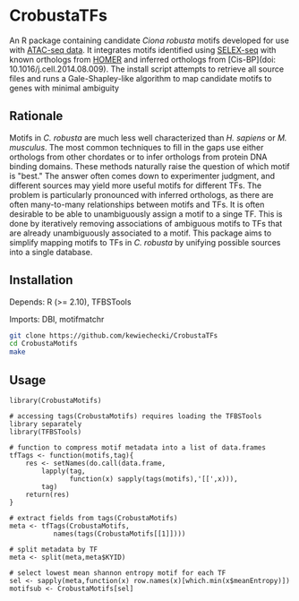 # CrobustaTFs
An R package containing candidate *Ciona robusta* motifs developed for use with [ATAC-seq data](https://doi.org/10.7554/eLife.49921). It integrates motifs identified using [SELEX-seq](https://doi.org/10.1007/978-1-4939-9624-7_23) with known orthologs from [HOMER](http://homer.ucsd.edu/homer/index.html) and inferred orthologs from [Cis-BP](doi: 10.1016/j.cell.2014.08.009). The install script attempts to retrieve all source files and runs a Gale-Shapley-like algorithm to map candidate motifs to genes with minimal ambiguity

## Rationale
Motifs in *C. robusta* are much less well characterized than *H. sapiens* or *M. musculus*. The most common techniques to fill in the gaps use either orthologs from other chordates or to infer orthologs from protein DNA binding domains. 
These methods naturally raise the question of which motif is "best." The answer often comes down to experimenter judgment, and different sources may yield more useful motifs for different TFs. 
The problem is particularly pronounced with inferred orthologs, as there are often many-to-many relationships between motifs and TFs.
It is often desirable to be able to unambiguously assign a motif to a singe TF. This is done by iteratively removing associations of ambiguous motifs to TFs that are already unambiguously associated to a motif.
This package aims to simplify mapping motifs to TFs in *C. robusta* by unifying possible sources into a single database.

## Installation
Depends: 
    R (>= 2.10),
    TFBSTools

Imports:
    DBI,
    motifmatchr
```bash
git clone https://github.com/kewiechecki/CrobustaTFs
cd CrobustaMotifs
make
```

## Usage
```{R}
library(CrobustaMotifs)

# accessing tags(CrobustaMotifs) requires loading the TFBSTools library separately
library(TFBSTools)

# function to compress motif metadata into a list of data.frames
tfTags <- function(motifs,tag){
	res <- setNames(do.call(data.frame,
		lapply(tag,
		       function(x) sapply(tags(motifs),'[[',x))),
		tag)
	return(res)
}

# extract fields from tags(CrobustaMotifs)
meta <- tfTags(CrobustaMotifs, 
	       names(tags(CrobustaMotifs[[1]])))

# split metadata by TF
meta <- split(meta,meta$KYID)

# select lowest mean shannon entropy motif for each TF
sel <- sapply(meta,function(x) row.names(x)[which.min(x$meanEntropy)])
motifsub <- CrobustaMotifs[sel]

```
